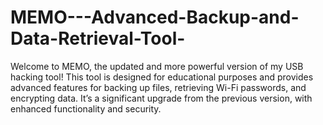 # MEMO---Advanced-Backup-and-Data-Retrieval-Tool-
Welcome to MEMO, the updated and more powerful version of my USB hacking tool! This tool is designed for educational purposes and provides advanced features for backing up files, retrieving Wi-Fi passwords, and encrypting data. It’s a significant upgrade from the previous version, with enhanced functionality and security.
